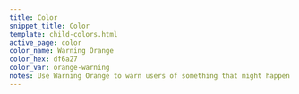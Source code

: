```yaml
---
title: Color
snippet_title: Color
template: child-colors.html
active_page: color
color_name: Warning Orange
color_hex: df6a27
color_var: orange-warning
notes: Use Warning Orange to warn users of something that might happen.
---
```

